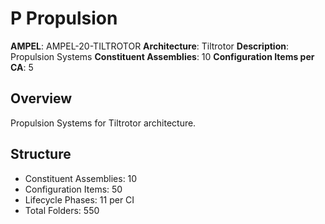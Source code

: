 # P Propulsion

**AMPEL**: AMPEL-20-TILTROTOR
**Architecture**: Tiltrotor
**Description**: Propulsion Systems
**Constituent Assemblies**: 10
**Configuration Items per CA**: 5

## Overview
Propulsion Systems for Tiltrotor architecture.

## Structure
- Constituent Assemblies: 10
- Configuration Items: 50
- Lifecycle Phases: 11 per CI
- Total Folders: 550
